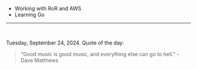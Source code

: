 - Working with RoR and AWS
- Learning Go

---

<br>

<!-- quote_marker -->
Tuesday, September 24, 2024. Quote of the day:

> "Good music is good music, and everything else can go to hell." - Dave Matthews

